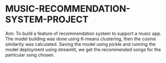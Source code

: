 # MUSIC-RECOMMENDATION-SYSTEM-PROJECT
Aim: To build a feature of recommendation system to support a music app. The model building was done using K-means clustering, then the cosine similarity was calculated. Saving the model using pickle and running the model deployment using streamlit, we get the recommended songs for the particular song chosen.
